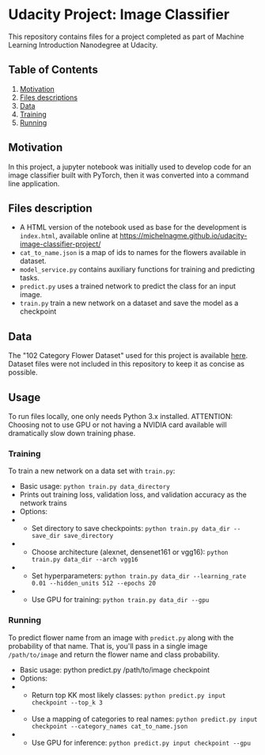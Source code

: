 # Udacity Project: Image Classifier

This repository contains files for a project completed as part of Machine Learning Introduction Nanodegree at Udacity.

## Table of Contents

1. [Motivation](#motivation)
2. [Files descriptions](#filesdescriptions)
3. [Data](#data)
4. [Training](#train)
5. [Running](#run)

## Motivation <a name="motivation"></a>

In this project, a jupyter notebook was initially used to develop code for an image classifier built with PyTorch, then it was converted into a command line application.

## Files description <a name="filesdescriptions"></a>

* A HTML version of the notebook used as base for the development is `index.html`, available online at https://michelnagme.github.io/udacity-image-classifier-project/
* `cat_to_name.json` is a map of ids to names for the flowers available in dataset.
* `model_service.py` contains auxiliary functions for training and predicting tasks.
* `predict.py` uses a trained network to predict the class for an input image.
* `train.py` train a new network on a dataset and save the model as a checkpoint

## Data <a name="data"></a>

The "102 Category Flower Dataset" used for this project is available [here](http://www.robots.ox.ac.uk/~vgg/data/flowers/102/index.html). Dataset files were not included in this repository to keep it as concise as possible.

## Usage

To run files locally, one only needs Python 3.x installed.
ATTENTION: Choosing not to use GPU or not having a NVIDIA card available will dramatically slow down training phase.

### Training <a name="train"></a>

To train a new network on a data set with `train.py`:

* Basic usage: `python train.py data_directory`
* Prints out training loss, validation loss, and validation accuracy as the network trains
* Options:
* * Set directory to save checkpoints: `python train.py data_dir --save_dir save_directory`
* * Choose architecture (alexnet, densenet161 or vgg16): `python train.py data_dir --arch vgg16`
* * Set hyperparameters: `python train.py data_dir --learning_rate 0.01 --hidden_units 512 --epochs 20`
* * Use GPU for training: `python train.py data_dir --gpu`

### Running <a name="run"></a>

To predict flower name from an image with `predict.py` along with the probability of that name. That is, you'll pass in a single image `/path/to/image` and return the flower name and class probability.

* Basic usage: python predict.py /path/to/image checkpoint
* Options:
* * Return top KK most likely classes: `python predict.py input checkpoint --top_k 3`
* * Use a mapping of categories to real names: `python predict.py input checkpoint --category_names cat_to_name.json`
* * Use GPU for inference: `python predict.py input checkpoint --gpu`

